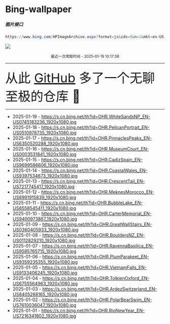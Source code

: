 # Bing-wallpaper

##### 图片接口

```powershell
https://www.bing.com/HPImageArchive.aspx?format=js&idx=0&n=1&mkt=en-US
```

 ![](https://s.cn.bing.net/th?id=OHR.WhiteSandsNP_EN-US0745183236_1920x1080.jpg)

<p align='center' >
    <small>
        最近一次爬取时间 - 2025-01-19 10:17:38
    </small>
    <br>
    <hr>
    <font size=7>
        <small>
           从此 <a href='https://github.com/'>GitHub</a> 多了一个无聊至极的仓库  🍳
        </small>
    </font>
    <hr>
</p>


- 2025-01-19 - https://s.cn.bing.net/th?id=OHR.WhiteSandsNP_EN-US0745183236_1920x1080.jpg 
- 2025-01-18 - https://s.cn.bing.net/th?id=OHR.PelicanPortrait_EN-US0510978735_1920x1080.jpg 
- 2025-01-17 - https://s.cn.bing.net/th?id=OHR.PinnaclesPeaks_EN-US6350520288_1920x1080.jpg 
- 2025-01-16 - https://s.cn.bing.net/th?id=OHR.MuseumCourt_EN-US0003531841_1920x1080.jpg 
- 2025-01-15 - https://s.cn.bing.net/th?id=OHR.CadizSpain_EN-US9699586606_1920x1080.jpg 
- 2025-01-14 - https://s.cn.bing.net/th?id=OHR.CoastalWales_EN-US9397534673_1920x1080.jpg 
- 2025-01-13 - https://s.cn.bing.net/th?id=OHR.CrescentTail_EN-US7217745417_1920x1080.jpg 
- 2025-01-12 - https://s.cn.bing.net/th?id=OHR.MeknesMorocco_EN-US6991915839_1920x1080.jpg 
- 2025-01-11 - https://s.cn.bing.net/th?id=OHR.BubbleLake_EN-US6558545411_1920x1080.jpg 
- 2025-01-10 - https://s.cn.bing.net/th?id=OHR.CarterMemorial_EN-US9400973867_1920x1080.jpg 
- 2025-01-09 - https://s.cn.bing.net/th?id=OHR.GreatWallStairs_EN-US0360405933_1920x1080.jpg 
- 2025-01-08 - https://s.cn.bing.net/th?id=OHR.BouldersNZ_EN-US0112829210_1920x1080.jpg 
- 2025-01-07 - https://s.cn.bing.net/th?id=OHR.RavennaBasilica_EN-US9585765715_1920x1080.jpg 
- 2025-01-06 - https://s.cn.bing.net/th?id=OHR.PlumParakeet_EN-US9359235355_1920x1080.jpg 
- 2025-01-05 - https://s.cn.bing.net/th?id=OHR.VietnamFalls_EN-US9133406245_1920x1080.jpg 
- 2025-01-04 - https://s.cn.bing.net/th?id=OHR.TolkienOxford_EN-US6755564963_1920x1080.jpg 
- 2025-01-03 - https://s.cn.bing.net/th?id=OHR.ArdezSwitzerland_EN-US8405268165_1920x1080.jpg 
- 2025-01-02 - https://s.cn.bing.net/th?id=OHR.PolarBearSwim_EN-US7610036047_1920x1080.jpg 
- 2025-01-01 - https://s.cn.bing.net/th?id=OHR.RioNewYear_EN-US7216341802_1920x1080.jpg 
